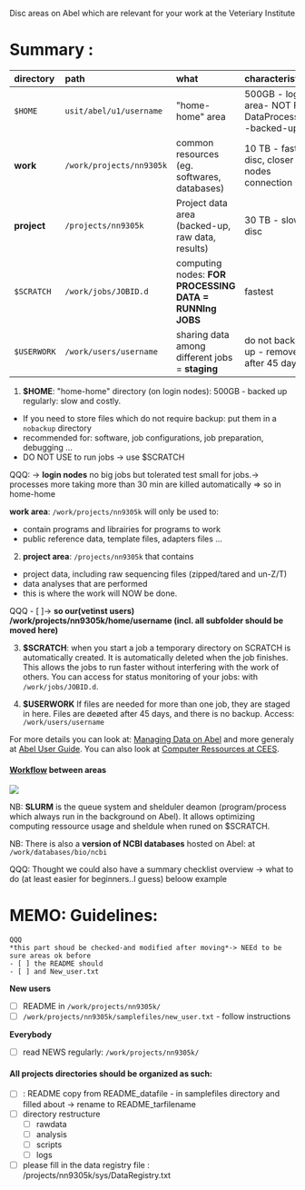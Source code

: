 
Disc areas on Abel which are relevant for your work at the Veteriary Institute

# Summary :

|directory|path                |what      |characteristics|
|:--------|:-------------------|:---------|:--------------|
|`$HOME`|`usit/abel/u1/username`|"home-home" area|500GB - login area- NOT FOR DataProcessing -backed-up|
|**work**|`/work/projects/nn9305k`|common resources (eg. softwares, databases)|10 TB - faster disc, closer to nodes connection|
|**project**|`/projects/nn9305k`|Project data area (backed-up, raw data, results)|30 TB - slower disc|
|`$SCRATCH`|`/work/jobs/JOBID.d`|computing nodes: **FOR PROCESSING DATA = RUNNIng JOBS**|fastest|
|`$USERWORK`|`/work/users/username`|sharing data among different jobs = **staging**|do not backed-up - removed after 45 days|

1. **$HOME**: "home-home" directory (on login nodes): 500GB - backed up regularly: slow and costly.
  - If you need to store files which do not require backup: put them in a `nobackup` directory
  - recommended for: software, job configurations, job preparation, debugging ...
  - DO NOT USE to run jobs -> use $SCRATCH

QQQ: -> **login nodes** no big jobs but tolerated test small for jobs.-> processes more taking more than 30 min are killed automatically => so in home-home

**work area**: `/work/projects/nn9305k` will only be used to:
- contain programs and librairies for programs to work
- public reference data, template files, adapters files ...

2. **project area**: `/projects/nn9305k` that contains
 - project data, including raw sequencing files (zipped/tared and un-Z/T)
 - data analyses that are performed
 - this is where the work will NOW be done.

QQQ - [ ]-> **so our(vetinst users) /work/projects/nn9305k/home/username (incl. all subfolder should be moved here)**

3. **$SCRATCH**: when you start a job a temporary directory on SCRATCH is automatically created. It is automatically deleted when the job finishes. This allows the jobs to run faster without interfering with the work of others. You can access for status monitoring of your jobs: with `/work/jobs/JOBID.d`.

4. **$USERWORK** If files are needed for more than one job, they are staged in here. Files are deøeted after 45 days, and there is no backup. Access: `/work/users/username`

For more details you can look at: [Managing Data on Abel] and more generaly at [Abel User Guide]. You can also look at [Computer Ressources at CEES].
#### [Workflow] between areas

<img src="https://docs.google.com/drawings/d/e/2PACX-1vSY_KCj3fubTH1zk6ZkOL6eLhoOOuAbp4bfu1YkOAvkadHhPfbuZrsepwHCUpEqwr45Zqt2hlEoCwVk/pub?w=960&amp;h=720">

NB: **SLURM** is the queue system and shelduler deamon (program/process which always run in the background on Abel). It allows optimizing computing ressource usage and sheldule when runed on $SCRATCH.

NB: There is also a **version of NCBI databases** hosted on Abel: at `/work/databases/bio/ncbi`

QQQ: Thought we could also have a summary checklist overview -> what to do (at least easier for beginners..I guess)  beloow example
# MEMO: Guidelines:

```
QQQ
*this part shoud be checked-and modified after moving*-> NEEd to be sure areas ok before
- [ ] the README should
- [ ] and New_user.txt
```

**New users**
- [ ] README in `/work/projects/nn9305k/`
- [ ] `/work/projects/nn9305k/samplefiles/new_user.txt` - follow instructions

**Everybody**
- [ ] read NEWS regularly: `/work/projects/nn9305k/`

#### All **projects directories** should be organized as such:

- [ ] : README copy from README_datafile - in samplefiles directory and filled about -> rename to README_tarfilename
- [ ] directory restructure
  - [ ] rawdata
  - [ ] analysis
  - [ ] scripts
  - [ ] logs
- [ ] please fill in the data registry file : /projects/nn9305k/sys/DataRegistry.txt

[Abel User Guide]:https://www.uio.no/english/services/it/research/hpc/abel/help/user-guide/
[Managing Data on Abel]:https://www.uio.no/english/services/it/research/hpc/abel/help/user-guide/data.html
[Workflow]:https://docs.google.com/drawings/d/e/2PACX-1vSY_KCj3fubTH1zk6ZkOL6eLhoOOuAbp4bfu1YkOAvkadHhPfbuZrsepwHCUpEqwr45Zqt2hlEoCwVk/pub?w=960&h=720
[Computer Ressources at CEES]:https://github.com/uio-cees/hpc/wiki/Computer-resources
